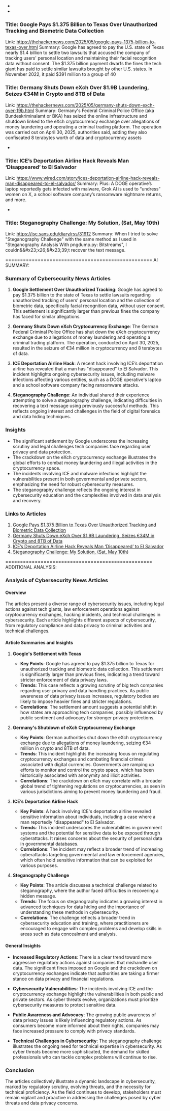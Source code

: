  - 
 - 
### Title: Google Pays $1.375 Billion to Texas Over Unauthorized Tracking and Biometric Data Collection
Link: https://thehackernews.com/2025/05/google-pays-1375-billion-to-texas-over.html
Summary: Google has agreed to pay the U.S. state of Texas nearly $1.4 billion to settle two lawsuits that accused the company of tracking users' personal location and maintaining their facial recognition data without consent.
The $1.375 billion payment dwarfs the fines the tech giant has paid to settle similar lawsuits brought by other U.S. states. In November 2022, it paid $391 million to a group of 40

### Title: Germany Shuts Down eXch Over $1.9B Laundering, Seizes €34M in Crypto and 8TB of Data
Link: https://thehackernews.com/2025/05/germany-shuts-down-exch-over-19b.html
Summary: Germany's Federal Criminal Police Office (aka Bundeskriminalamt or BKA) has seized the online infrastructure and shutdown linked to the eXch cryptocurrency exchange over allegations of money laundering and operating a criminal trading platform.
The operation was carried out on April 30, 2025, authorities said, adding they also confiscated 8 terabytes worth of data and cryptocurrency assets

 - 
### Title: ICE’s Deportation Airline Hack Reveals Man ‘Disappeared’ to El Salvador
Link: https://www.wired.com/story/ices-deportation-airline-hack-reveals-man-disappeared-to-el-salvador/
Summary: Plus: A DOGE operative’s laptop reportedly gets infected with malware, Grok AI is used to “undress” women on X, a school software company’s ransomware nightmare returns, and more.

 - 
### Title: Steganography Challenge: My Solution, (Sat, May 10th)
Link: https://isc.sans.edu/diary/rss/31912
Summary: When I tried to solve "Steganography Challenge" with the same method as I used in "Steganography Analysis With pngdump.py: Bitstreams", I couldn&&#x23&#x3b;x26&#x3b;&#x23&#x3b;39&#x3b;t recover the text message.&#xd;



==================================================
AI SUMMARY:

### Summary of Cybersecurity News Articles

1. **Google Settlement Over Unauthorized Tracking**: Google has agreed to pay $1.375 billion to the state of Texas to settle lawsuits regarding unauthorized tracking of users' personal location and the collection of biometric data, specifically facial recognition data, without user consent. This settlement is significantly larger than previous fines the company has faced for similar allegations.

2. **Germany Shuts Down eXch Cryptocurrency Exchange**: The German Federal Criminal Police Office has shut down the eXch cryptocurrency exchange due to allegations of money laundering and operating a criminal trading platform. The operation, conducted on April 30, 2025, resulted in the seizure of €34 million in cryptocurrency and 8 terabytes of data.

3. **ICE Deportation Airline Hack**: A recent hack involving ICE’s deportation airline has revealed that a man has "disappeared" to El Salvador. This incident highlights ongoing cybersecurity issues, including malware infections affecting various entities, such as a DOGE operative's laptop and a school software company facing ransomware attacks.

4. **Steganography Challenge**: An individual shared their experience attempting to solve a steganography challenge, indicating difficulties in recovering a text message using previously successful methods. This reflects ongoing interest and challenges in the field of digital forensics and data hiding techniques.

### Insights
- The significant settlement by Google underscores the increasing scrutiny and legal challenges tech companies face regarding user privacy and data protection.
- The crackdown on the eXch cryptocurrency exchange illustrates the global efforts to combat money laundering and illegal activities in the cryptocurrency space.
- The incidents involving ICE and malware infections highlight the vulnerabilities present in both governmental and private sectors, emphasizing the need for robust cybersecurity measures.
- The steganography challenge reflects the ongoing interest in cybersecurity education and the complexities involved in data analysis and recovery.

### Links to Articles
1. [Google Pays $1.375 Billion to Texas Over Unauthorized Tracking and Biometric Data Collection](https://thehackernews.com/2025/05/google-pays-1375-billion-to-texas-over.html)
2. [Germany Shuts Down eXch Over $1.9B Laundering, Seizes €34M in Crypto and 8TB of Data](https://thehackernews.com/2025/05/germany-shuts-down-exch-over-19b.html)
3. [ICE’s Deportation Airline Hack Reveals Man ‘Disappeared’ to El Salvador](https://www.wired.com/story/ices-deportation-airline-hack-reveals-man-disappeared-to-el-salvador/)
4. [Steganography Challenge: My Solution, (Sat, May 10th)](https://isc.sans.edu/diary/rss/31912)

==================================================
ADDITIONAL ANALYSIS:

### Analysis of Cybersecurity News Articles

#### Overview
The articles present a diverse range of cybersecurity issues, including legal actions against tech giants, law enforcement operations against cryptocurrency exchanges, hacking incidents, and technical challenges in cybersecurity. Each article highlights different aspects of cybersecurity, from regulatory compliance and data privacy to criminal activities and technical challenges.

#### Article Summaries and Insights

1. **Google's Settlement with Texas**
   - **Key Points**: Google has agreed to pay $1.375 billion to Texas for unauthorized tracking and biometric data collection. This settlement is significantly larger than previous fines, indicating a trend toward stricter enforcement of data privacy laws.
   - **Trends**: This case reflects a growing scrutiny of big tech companies regarding user privacy and data handling practices. As public awareness of data privacy issues increases, regulatory bodies are likely to impose heavier fines and stricter regulations.
   - **Correlations**: The settlement amount suggests a potential shift in how states are approaching tech companies, possibly influenced by public sentiment and advocacy for stronger privacy protections.

2. **Germany's Shutdown of eXch Cryptocurrency Exchange**
   - **Key Points**: German authorities shut down the eXch cryptocurrency exchange due to allegations of money laundering, seizing €34 million in crypto and 8TB of data.
   - **Trends**: This incident highlights the increasing focus on regulating cryptocurrency exchanges and combating financial crimes associated with digital currencies. Governments are ramping up efforts to monitor and control the crypto space, which has been historically associated with anonymity and illicit activities.
   - **Correlations**: The crackdown on eXch may correlate with a broader global trend of tightening regulations on cryptocurrencies, as seen in various jurisdictions aiming to prevent money laundering and fraud.

3. **ICE’s Deportation Airline Hack**
   - **Key Points**: A hack involving ICE's deportation airline revealed sensitive information about individuals, including a case where a man reportedly "disappeared" to El Salvador.
   - **Trends**: This incident underscores the vulnerabilities in government systems and the potential for sensitive data to be exposed through cyberattacks. It raises concerns about the security of personal data in governmental databases.
   - **Correlations**: The incident may reflect a broader trend of increasing cyberattacks targeting governmental and law enforcement agencies, which often hold sensitive information that can be exploited for various purposes.

4. **Steganography Challenge**
   - **Key Points**: The article discusses a technical challenge related to steganography, where the author faced difficulties in recovering a hidden message.
   - **Trends**: The focus on steganography indicates a growing interest in advanced techniques for data hiding and the importance of understanding these methods in cybersecurity.
   - **Correlations**: The challenge reflects a broader trend in cybersecurity education and training, where practitioners are encouraged to engage with complex problems and develop skills in areas such as data concealment and analysis.

#### General Insights

- **Increased Regulatory Actions**: There is a clear trend toward more aggressive regulatory actions against companies that mishandle user data. The significant fines imposed on Google and the crackdown on cryptocurrency exchanges indicate that authorities are taking a firmer stance on data privacy and financial regulations.
  
- **Cybersecurity Vulnerabilities**: The incidents involving ICE and the cryptocurrency exchange highlight the vulnerabilities in both public and private sectors. As cyber threats evolve, organizations must prioritize cybersecurity measures to protect sensitive data.

- **Public Awareness and Advocacy**: The growing public awareness of data privacy issues is likely influencing regulatory actions. As consumers become more informed about their rights, companies may face increased pressure to comply with privacy standards.

- **Technical Challenges in Cybersecurity**: The steganography challenge illustrates the ongoing need for technical expertise in cybersecurity. As cyber threats become more sophisticated, the demand for skilled professionals who can tackle complex problems will continue to rise.

### Conclusion
The articles collectively illustrate a dynamic landscape in cybersecurity, marked by regulatory scrutiny, evolving threats, and the necessity for technical proficiency. As the field continues to develop, stakeholders must remain vigilant and proactive in addressing the challenges posed by cyber threats and data privacy concerns.